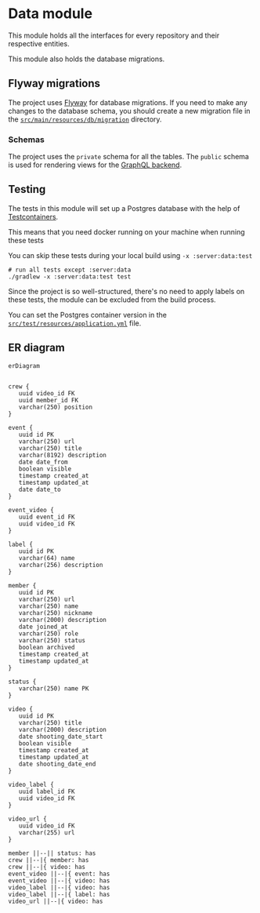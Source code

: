 # Data module

This module holds all the interfaces
for every repository and their respective entities.

This module also holds the database migrations.

## Flyway migrations

The project uses [Flyway][flyway] for database migrations.
If you need to make any changes to the database schema,
you should create a new migration file in the
[`src/main/resources/db/migration`][migrations-folder]
directory.

### Schemas
The project uses the `private` schema for all the tables.
The `public` schema is used for rendering views for the [GraphQL backend][graphql-backend].

## Testing

The tests in this module will set up a Postgres database
with the help of [Testcontainers][testcontainers].

This means that you need docker running on your machine when running these tests

You can skip these tests during your local build using `-x :server:data:test`

```shell
# run all tests except :server:data
./gradlew -x :server:data:test test
```

Since the project is so well-structured,
there's no need to apply labels on these tests,
the module can be excluded from the build process.

You can set the Postgres container version in the
[`src/test/resources/application.yml`][test-properties]
file.

## ER diagram

```mermaid
erDiagram


crew {
   uuid video_id FK
   uuid member_id FK
   varchar(250) position
}

event {
   uuid id PK
   varchar(250) url
   varchar(250) title
   varchar(8192) description
   date date_from
   boolean visible
   timestamp created_at
   timestamp updated_at
   date date_to
}

event_video {
   uuid event_id FK
   uuid video_id FK
}

label {
   uuid id PK
   varchar(64) name
   varchar(256) description
}

member {
   uuid id PK
   varchar(250) url
   varchar(250) name
   varchar(250) nickname
   varchar(2000) description
   date joined_at
   varchar(250) role
   varchar(250) status
   boolean archived
   timestamp created_at
   timestamp updated_at
}

status {
   varchar(250) name PK
}

video {
   uuid id PK
   varchar(250) title
   varchar(2000) description
   date shooting_date_start
   boolean visible
   timestamp created_at
   timestamp updated_at
   date shooting_date_end
}

video_label {
   uuid label_id FK
   uuid video_id FK
}

video_url {
   uuid video_id FK
   varchar(255) url
}

member ||--|| status: has
crew ||--|{ member: has
crew ||--|{ video: has
event_video ||--|{ event: has
event_video ||--|{ video: has
video_label ||--|{ video: has
video_label ||--|{ label: has
video_url ||--|{ video: has
``` 

[flyway]: https://flywaydb.org/

[migrations-folder]: src/main/resources/db/migration

[graphql-backend]: https://github.com/BSStudio/bss-web-graphql-backend

[testcontainers]: https://www.testcontainers.org/quickstart/junit_5/

[test-properties]: src/test/resources/application.yml

